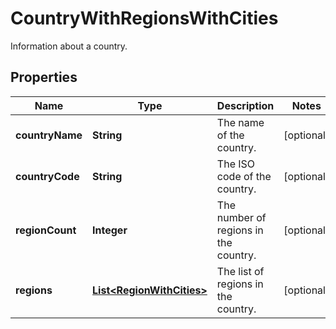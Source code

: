 

# CountryWithRegionsWithCities

Information about a country.

## Properties

| Name | Type | Description | Notes |
|------------ | ------------- | ------------- | -------------|
|**countryName** | **String** | The name of the country. |  [optional] |
|**countryCode** | **String** | The ISO code of the country. |  [optional] |
|**regionCount** | **Integer** | The number of regions in the country. |  [optional] |
|**regions** | [**List&lt;RegionWithCities&gt;**](RegionWithCities.md) | The list of regions in the country. |  [optional] |



